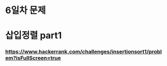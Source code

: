 # 6일차 문제

# 삽입정렬 part1
### https://www.hackerrank.com/challenges/insertionsort1/problem?isFullScreen=true